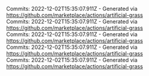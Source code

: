 Commits: 2022-12-02T15:35:07.911Z - Generated via https://github.com/marketplace/actions/artificial-grass
<br>
Commits: 2022-12-02T15:35:07.911Z - Generated via https://github.com/marketplace/actions/artificial-grass
<br>
Commits: 2022-12-02T15:35:07.911Z - Generated via https://github.com/marketplace/actions/artificial-grass
<br>
Commits: 2022-12-02T15:35:07.911Z - Generated via https://github.com/marketplace/actions/artificial-grass
<br>
Commits: 2022-12-02T15:35:07.911Z - Generated via https://github.com/marketplace/actions/artificial-grass
<br>
